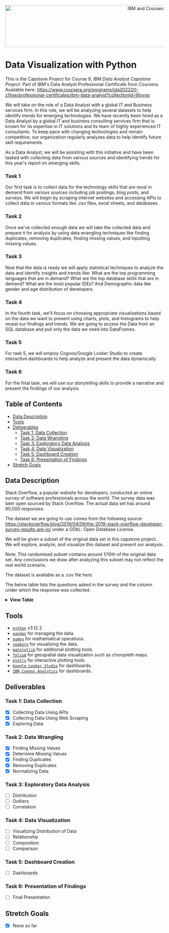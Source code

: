 <p align="center">
    <img src="https://howtolearnmachinelearning.com/wp-content/uploads/2021/04/coursera_machine_learning_ibm.png?raw=true" alt="IBM and Coursera Logos" width="926" height="133"/>
</p>

# Data Visualization with Python

This is the Capstone Project for Course 9, _IBM Data Analyst Capstone Project_. Part of IBM's Data Analyst Professional Certificate from Coursera. Available here: https://www.coursera.org/programs/jda20232t1-z1hse/professional-certificates/ibm-data-analyst?collectionId=Wxyxq

We will take on the role of a Data Analyst with a global IT and Business services firm. In this role, we will be analyzing several datasets to help identify trends for emerging technologies. We have recently been hired as a Data Analyst by a global IT and business consulting services firm that is known for its expertise in IT solutions and its team of highly experienced IT consultants. To keep pace with changing technologies and remain competitive, our organization regularly analyzes data to help identify future skill requirements.

As a Data Analyst, we will be assisting with this initiative and have been tasked with collecting data from various sources and identifying trends for this year's report on emerging skills.

### Task 1

Our first task is to collect data for the technology skills that are most in demand from various sources including job postings, blog posts, and surveys. We will begin by scraping internet websites and accessing APIs to collect data in various formats like .csv files, excel sheets, and databases.

### Task 2

Once we've collected enough data we will take the collected data and prepare it for analysis by using data wrangling techniques like finding duplicates, removing duplicates, finding missing values, and inputting missing values.

### Task 3

Now that the data is ready we will apply statistical techniques to analyze the data and identify insights and trends like: What are the top programming languages that are in demand? What are the top database skills that are in demand? What are the most popular IDEs? And Demographic data like gender and age distribution of developers.

### Task 4

In the fourth task, we'll focus on choosing appropriate visualizations based on the data we want to present using charts, plots, and histograms to help reveal our findings and trends. We are going to access the Data from an SQL database and pull only the data we need into DataFrames.

### Task 5

For task 5, we will employ Cognos/Google Looker Studio to create interactive dashboards to help analyze and present the data dynamically.

### Task 6

For the final task, we will use our storytelling skills to provide a narrative and present the findings of our analysis.

## Table of Contents

- [Data Description](#data-description)
- [Tools](#tools)
- [Deliverables](#deliverables)
  - [Task 1: Data Collection](#task-1-data-collection)
  - [Task 2: Data Wrangling](#task-2-data-wrangling)
  - [Task 3: Exploratory Data Analysis](#task-3-exploratory-data-analysis)
  - [Task 4: Data Visualization](#task-4-data-visualization)
  - [Task 5: Dashboard Creation](#task-5-dashboard-creation)
  - [Task 6: Presentation of Findings](#task-6-presentation-of-findings)
- [Stretch Goals](#stretch-goals)

## Data Description

Stack Overflow, a popular website for developers, conducted an online survey of software professionals across the world. The survey data was later open sourced by Stack Overflow. The actual data set has around 90,000 responses.

The dataset we are going to use comes from the following source: https://stackoverflow.blog/2019/04/09/the-2019-stack-overflow-developer-survey-results-are-in/ under a ODbL: Open Database License.

We will be given a subset of the original data set in this capstone project. We will explore, analyze, and visualize this dataset and present our analysis.

Note: This randomised subset contains around 1/10th of the original data set. Any conclusions we draw after analyzing this subset may not reflect the real world scenario.

The dataset is available as a .csv file here.

The below table lists the questions asked in the survey and the column under which the response was collected.

<details>
 <summary><strong>View Table</strong></summary>
<table>
  <thead>
    <tr>
      <th>Column Name</th>
      <th>Question Text</th>
    </tr>
  </thead>
  <tbody>
    <tr>
      <td>Respondent</td>
      <td>
        Randomized respondent ID number (not in order of survey response time)
      </td>
    </tr>
    <tr>
      <td>MainBranch</td>
      <td>
        Which of the following options best describes you today? Here, by
        “developer” we mean “someone who writes code.”
      </td>
    </tr>
    <tr>
      <td>Hobbyist</td>
      <td>Do you code as a hobby?</td>
    </tr>
    <tr>
      <td>OpenSourcer</td>
      <td>How often do you contribute to open source?</td>
    </tr>
    <tr>
      <td>OpenSource</td>
      <td>How do you feel about the quality of open source software (OSS)?</td>
    </tr>
    <tr>
      <td>Employment</td>
      <td>
        Which of the following best describes your current employment status?
      </td>
    </tr>
    <tr>
      <td>Country</td>
      <td>In which country do you currently reside?</td>
    </tr>
    <tr>
      <td>Student</td>
      <td>
        Are you currently enrolled in a formal, degree-granting college or
        university program?
      </td>
    </tr>
    <tr>
      <td>EdLevel</td>
      <td>
        Which of the following best describes the highest level of formal
        education that you’ve completed?
      </td>
    </tr>
    <tr>
      <td>UndergradMajor</td>
      <td>What was your main or most important field of study?</td>
    </tr>
    <tr>
      <td>EduOther</td>
      <td>
        Which of the following types of non-degree education have you used or
        participated in? Please select all that apply.
      </td>
    </tr>
    <tr>
      <td>OrgSize</td>
      <td>
        Approximately how many people are employed by the company or
        organization you work for?
      </td>
    </tr>
    <tr>
      <td>DevType</td>
      <td>
        Which of the following describe you? Please select all that apply.
      </td>
    </tr>
    <tr>
      <td>YearsCode</td>
      <td>Including any education, how many years have you been coding?</td>
    </tr>
    <tr>
      <td>Age1stCode</td>
      <td>
        At what age did you write your first line of code or program? (E.g.,
        webpage, Hello World, Scratch project)
      </td>
    </tr>
    <tr>
      <td>YearsCodePro</td>
      <td>
        How many years have you coded professionally (as a part of your work)?
      </td>
    </tr>
    <tr>
      <td>CareerSat</td>
      <td>Overall, how satisfied are you with your career thus far?</td>
    </tr>
    <tr>
      <td>JobSat</td>
      <td>
        How satisfied are you with your current job? (If you work multiple jobs,
        answer for the one you spend the most hours on.)
      </td>
    </tr>
    <tr>
      <td>MgrIdiot</td>
      <td>How confident are you that your manager knows what they’re doing?</td>
    </tr>
    <tr>
      <td>MgrMoney</td>
      <td>Do you believe that you need to be a manager to make more money?</td>
    </tr>
    <tr>
      <td>MgrWant</td>
      <td>Do you want to become a manager yourself in the future?</td>
    </tr>
    <tr>
      <td>JobSeek</td>
      <td>
        Which of the following best describes your current job-seeking status?
      </td>
    </tr>
    <tr>
      <td>LastHireDate</td>
      <td>When was the last time that you took a job with a new employer?</td>
    </tr>
    <tr>
      <td>LastInt</td>
      <td>
        In your most recent successful job interview (resulting in a job offer),
        you were asked to… (check all that apply)
      </td>
    </tr>
    <tr>
      <td>FizzBuzz</td>
      <td>Have you ever been asked to solve FizzBuzz in an interview?</td>
    </tr>
    <tr>
      <td>JobFactors</td>
      <td>
        Imagine that you are deciding between two job offers with the same
        compensation, benefits, and location. Of the following factors, which 3
        are MOST important to you?
      </td>
    </tr>
    <tr>
      <td>ResumeUpdate</td>
      <td>
        Think back to the last time you updated your resumé CV, or an online
        profile on a job site. What is the PRIMARY reason that you did so?
      </td>
    </tr>
    <tr>
      <td>CurrencySymbol</td>
      <td>
        Which currency do you use day-to-day? If your answer is complicated,
        please pick the one you’re most comfortable estimating in.
      </td>
    </tr>
    <tr>
      <td>CurrencyDesc</td>
      <td>
        Which currency do you use day-to-day? If your answer is complicated,
        please pick the one you’re most comfortable estimating in.
      </td>
    </tr>
    <tr>
      <td>CompTotal</td>
      <td>
        What is your current total compensation (salary, bonuses, and perks,
        before taxes and deductions), in <code>CurrencySymbol</code>? Please
        enter a whole number in the box below, without any punctuation. If you
        are paid hourly, please estimate an equivalent weekly, monthly, or
        yearly salary. If you prefer not to answer, please leave the box empty.
      </td>
    </tr>
    <tr>
      <td>CompFreq</td>
      <td>Is that compensation weekly, monthly, or yearly?</td>
    </tr>
    <tr>
      <td>ConvertedComp</td>
      <td>
        Salary converted to annual USD salaries using the exchange rate on
        2019-02-01, assuming 12 working months and 50 working weeks.
      </td>
    </tr>
    <tr>
      <td>WorkWeekHrs</td>
      <td>On average, how many hours per week do you work?</td>
    </tr>
    <tr>
      <td>WorkPlan</td>
      <td>How structured or planned is your work?</td>
    </tr>
    <tr>
      <td>WorkChallenge</td>
      <td>
        Of these options, what are your greatest challenges to productivity as a
        developer? Select up to 3:
      </td>
    </tr>
    <tr>
      <td>WorkRemote</td>
      <td>How often do you work remotely?</td>
    </tr>
    <tr>
      <td>WorkLoc</td>
      <td>Where would you prefer to work?</td>
    </tr>
    <tr>
      <td>ImpSyn</td>
      <td>
        For the specific work you do, and the years of experience you have, how
        do you rate your own level of competence?
      </td>
    </tr>
    <tr>
      <td>CodeRev</td>
      <td>Do you review code as part of your work?</td>
    </tr>
    <tr>
      <td>CodeRevHrs</td>
      <td>On average, how many hours per week do you spend on code review?</td>
    </tr>
    <tr>
      <td>UnitTests</td>
      <td>
        Does your company regularly employ unit tests in the development of
        their products?
      </td>
    </tr>
    <tr>
      <td>PurchaseHow</td>
      <td>
        How does your company make decisions about purchasing new technology
        (cloud, AI, IoT, databases)?
      </td>
    </tr>
    <tr>
      <td>PurchaseWhat</td>
      <td>
        What level of influence do you, personally, have over new technology
        purchases at your organization?
      </td>
    </tr>
    <tr>
      <td>LanguageWorkedWith</td>
      <td>
        Which of the following programming, scripting, and markup languages have
        you done extensive development work in over the past year, and which do
        you want to work in over the next year? (If you both worked with the
        language and want to continue to do so, please check both boxes in that
        row.)
      </td>
    </tr>
    <tr>
      <td>LanguageDesireNextYear</td>
      <td>
        Which of the following programming, scripting, and markup languages have
        you done extensive development work in over the past year, and which do
        you want to work in over the next year? (If you both worked with the
        language and want to continue to do so, please check both boxes in that
        row.)
      </td>
    </tr>
    <tr>
      <td>DatabaseWorkedWith</td>
      <td>
        Which of the following database environments have you done extensive
        development work in over the past year, and which do you want to work in
        over the next year? (If you both worked with the database and want to
        continue to do so, please check both boxes in that row.)
      </td>
    </tr>
    <tr>
      <td>DatabaseDesireNextYear</td>
      <td>
        Which of the following database environments have you done extensive
        development work in over the past year, and which do you want to work in
        over the next year? (If you both worked with the database and want to
        continue to do so, please check both boxes in that row.)
      </td>
    </tr>
    <tr>
      <td>PlatformWorkedWith</td>
      <td>
        Which of the following platforms have you done extensive development
        work for over the past year? (If you both developed for the platform and
        want to continue to do so, please check both boxes in that row.)
      </td>
    </tr>
    <tr>
      <td>PlatformDesireNextYear</td>
      <td>
        Which of the following platforms have you done extensive development
        work for over the past year? (If you both developed for the platform and
        want to continue to do so, please check both boxes in that row.)
      </td>
    </tr>
    <tr>
      <td>WebFrameWorkedWith</td>
      <td>
        Which of the following web frameworks have you done extensive
        development work in over the past year, and which do you want to work in
        over the next year? (If you both worked with the framework and want to
        continue to do so, please check both boxes in that row.)
      </td>
    </tr>
    <tr>
      <td>WebFrameDesireNextYear</td>
      <td>
        Which of the following web frameworks have you done extensive
        development work in over the past year, and which do you want to work in
        over the next year? (If you both worked with the framework and want to
        continue to do so, please check both boxes in that row.)
      </td>
    </tr>
    <tr>
      <td>MiscTechWorkedWith</td>
      <td>
        Which of the following other frameworks, libraries, and tools have you
        done extensive development work in over the past year, and which do you
        want to work in over the next year? (If you both worked with the
        technology and want to continue to do so, please check both boxes in
        that row.)
      </td>
    </tr>
    <tr>
      <td>MiscTechDesireNextYear</td>
      <td>
        Which of the following other frameworks, libraries, and tools have you
        done extensive development work in over the past year, and which do you
        want to work in over the next year? (If you both worked with the
        technology and want to continue to do so, please check both boxes in
        that row.)
      </td>
    </tr>
    <tr>
      <td>DevEnviron</td>
      <td>
        Which development environment(s) do you use regularly? Please check all
        that apply.
      </td>
    </tr>
    <tr>
      <td>OpSys</td>
      <td>What is the primary operating system in which you work?</td>
    </tr>
    <tr>
      <td>Containers</td>
      <td>
        How do you use containers (Docker, Open Container Initiative (OCI),
        etc.)?
      </td>
    </tr>
    <tr>
      <td>BlockchainOrg</td>
      <td>
        How is your organization thinking about or implementing blockchain
        technology?
      </td>
    </tr>
    <tr>
      <td>BlockchainIs</td>
      <td>Blockchain / cryptocurrency technology is primarily:</td>
    </tr>
    <tr>
      <td>BetterLife</td>
      <td>
        Do you think people born today will have a better life than their
        parents?
      </td>
    </tr>
    <tr>
      <td>ITperson</td>
      <td>Are you the “IT support person” for your family?</td>
    </tr>
    <tr>
      <td>OffOn</td>
      <td>Have you tried turning it off and on again?</td>
    </tr>
    <tr>
      <td>SocialMedia</td>
      <td>What social media site do you use the most?</td>
    </tr>
    <tr>
      <td>Extraversion</td>
      <td>Do you prefer online chat or IRL conversations?</td>
    </tr>
    <tr>
      <td>ScreenName</td>
      <td>What do you call it?</td>
    </tr>
    <tr>
      <td>SOVisit1st</td>
      <td>
        To the best of your memory, when did you first visit Stack Overflow?
      </td>
    </tr>
    <tr>
      <td>SOVisitFreq</td>
      <td>How frequently would you say you visit Stack Overflow?</td>
    </tr>
    <tr>
      <td>SOVisitTo</td>
      <td>I visit Stack Overflow to… (check all that apply)</td>
    </tr>
    <tr>
      <td>SOFindAnswer</td>
      <td>
        On average, how many times a week do you find (and use) an answer on
        Stack Overflow?
      </td>
    </tr>
    <tr>
      <td>SOTimeSaved</td>
      <td>
        Think back to the last time you solved a coding problem using Stack
        Overflow, as well as the last time you solved a problem using a
        different resource. Which was faster?
      </td>
    </tr>
    <tr>
      <td>SOHowMuchTime</td>
      <td>
        About how much time did you save? If you’re not sure, please use your
        best estimate.
      </td>
    </tr>
    <tr>
      <td>SOAccount</td>
      <td>Do you have a Stack Overflow account?</td>
    </tr>
    <tr>
      <td>SOPartFreq</td>
      <td>
        How frequently would you say you participate in Q&amp;A on Stack
        Overflow? By participate we mean ask, answer, vote for, or comment on
        questions.
      </td>
    </tr>
    <tr>
      <td>SOJobs</td>
      <td>Have you ever used or visited Stack Overflow Jobs?</td>
    </tr>
    <tr>
      <td>EntTeams</td>
      <td>
        Have you ever used Stack Overflow for Enterprise or Stack Overflow for
        Teams?
      </td>
    </tr>
    <tr>
      <td>SOComm</td>
      <td>
        Do you consider yourself a member of the Stack Overflow community?
      </td>
    </tr>
    <tr>
      <td>WelcomeChange</td>
      <td>Compared to last year, how welcome do you feel on Stack Overflow?</td>
    </tr>
    <tr>
      <td>SONewContent</td>
      <td>
        Would you like to see any of the following on Stack Overflow? Check all
        that apply.
      </td>
    </tr>
    <tr>
      <td>Age</td>
      <td>
        What is your age (in years)? If you prefer not to answer, you may leave
        this question blank.
      </td>
    </tr>
    <tr>
      <td>Gender</td>
      <td>
        Which of the following do you currently identify as? Please select all
        that apply. If you prefer not to answer, you may leave this question
        blank.
      </td>
    </tr>
    <tr>
      <td>Trans</td>
      <td>Do you identify as transgender?</td>
    </tr>
    <tr>
      <td>Sexuality</td>
      <td>
        Which of the following do you currently identify as? Please select all
        that apply. If you prefer not to answer, you may leave this question
        blank.
      </td>
    </tr>
    <tr>
      <td>Ethnicity</td>
      <td>
        Which of the following do you identify as? Please check all that apply.
        If you prefer not to answer, you may leave this question blank.
      </td>
    </tr>
    <tr>
      <td>Dependents</td>
      <td>
        Do you have any dependents (e.g., children, elders, or others) that you
        care for?
      </td>
    </tr>
    <tr>
      <td>SurveyLength</td>
      <td>How do you feel about the length of the survey this year?</td>
    </tr>
    <tr>
      <td>SurveyEase</td>
      <td>How easy or difficult was this survey to complete?</td>
    </tr>
  </tbody>
</table>

</details>

## Tools

- [`python`](https://www.python.org/downloads/) v3.12.2
- [`pandas`](https://pandas.pydata.org/?utm_medium=Exinfluencer&utm_source=Exinfluencer&utm_content=000026UJ&utm_term=10006555&utm_id=NA-SkillsNetwork-Channel-SkillsNetworkCoursesIBMML0187ENSkillsNetwork31430127-2021-01-01) for managing the data.
- [`numpy`](https://numpy.org/?utm_medium=Exinfluencer&utm_source=Exinfluencer&utm_content=000026UJ&utm_term=10006555&utm_id=NA-SkillsNetwork-Channel-SkillsNetworkCoursesIBMML0187ENSkillsNetwork31430127-2021-01-01) for mathematical operations.
- [`seaborn`](https://seaborn.pydata.org/?utm_medium=Exinfluencer&utm_source=Exinfluencer&utm_content=000026UJ&utm_term=10006555&utm_id=NA-SkillsNetwork-Channel-SkillsNetworkCoursesIBMML0187ENSkillsNetwork31430127-2021-01-01) for visualizing the data.
- [`matplotlib`](https://matplotlib.org/?utm_medium=Exinfluencer&utm_source=Exinfluencer&utm_content=000026UJ&utm_term=10006555&utm_id=NA-SkillsNetwork-Channel-SkillsNetworkCoursesIBMML0187ENSkillsNetwork31430127-2021-01-01) for additional plotting tools.
- [`folium`](https://python-visualization.github.io/folium/latest/) for geospatial data visualization such as choropleth maps.
- [`plotly`](https://plotly.com/python/) for interactive plotting tools.
- [`Google Looker Studio`](https://lookerstudio.google.com/overview) for dashboards.
- [`IBM Cognos Analytics`](https://www.ibm.com/products/cognos-analytics) for dashboards.

## Deliverables

### Task 1: Data Collection

- [x] Collecting Data Using APIs
- [x] Collecting Data Using Web Scraping
- [x] Exploring Data

### Task 2: Data Wrangling

- [x] Finding Missing Values
- [x] Determine Missing Values
- [x] Finding Duplicates
- [x] Removing Duplicates
- [x] Normalizing Data

### Task 3: Exploratory Data Analysis

- [ ] Distribution
- [ ] Outliers
- [ ] Correlation

### Task 4: Data Visualization

- [ ] Visualizing Distribution of Data
- [ ] Relationship
- [ ] Composition
- [ ] Comparison

### Task 5: Dashboard Creation

- [ ] Dashboards

### Task 6: Presentation of Findings

- [ ] Final Presentation

## Stretch Goals

- [x] None so far
